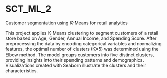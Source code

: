 # SCT_ML_2
Customer segmentation using K-Means for retail analytics

This project applies K-Means clustering to segment customers of a retail store based on Age, Gender, Annual Income, and Spending Score. After preprocessing the data by encoding categorical variables and normalizing features, the optimal number of clusters (K=5) was determined using the Elbow method. The model groups customers into five distinct clusters, providing insights into their spending patterns and demographics. Visualizations created with Seaborn illustrate the clusters and their characteristics.
